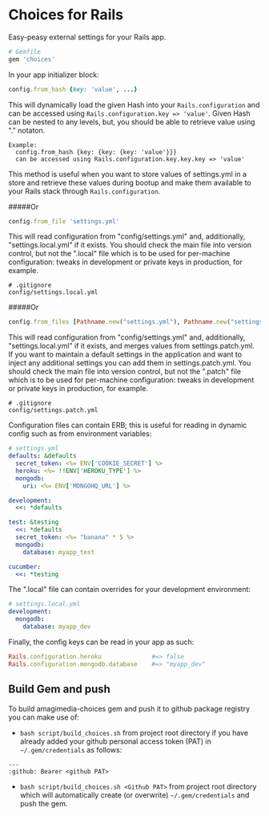Choices for Rails
=================

Easy-peasy external settings for your Rails app.

~~~ rb
# Gemfile
gem 'choices'
~~~

In your app initializer block:

~~~rb
config.from_hash {key: 'value', ...}

~~~

This will dynamically load the given Hash into your `Rails.configuration` and can be accessed using `Rails.configuration.key => 'value'`. Given Hash can be nested to any levels, but, you should be able to retrieve value using "." notaton.

~~~
Example:
  config.from_hash {key: {key: {key: 'value'}}}
  can be accessed using Rails.configuration.key.key.key => 'value'
~~~

This method is useful when you want to store values of settings.yml in a store and retrieve these values during bootup and make them available to your Rails stack through `Rails.configuration`.


#####Or


~~~ rb
config.from_file 'settings.yml'

~~~

This will read configuration from "config/settings.yml" and, additionally,
"settings.local.yml" if it exists. You should check the main file into version
control, but not the ".local" file which is to be used for per-machine
configuration: tweaks in development or private keys in production, for example.

~~~
# .gitignore
config/settings.local.yml
~~~

#####Or


~~~ rb
config.from_files [Pathname.new("settings.yml"), Pathname.new("settings.patch.yml")]

~~~

This will read configuration from "config/settings.yml" and, additionally,
"settings.local.yml" if it exists, and merges values from settings.patch.yml. If you want to maintain a default settings in the application and want to inject any additional settings you can add them in settings.patch.yml. You should check the main file into version
control, but not the ".patch" file which is to be used for per-machine
configuration: tweaks in development or private keys in production, for example.

~~~
# .gitignore
config/settings.patch.yml
~~~

Configuration files can contain ERB; this is useful for reading in dynamic
config such as from environment variables:

~~~ yaml
# settings.yml
defaults: &defaults
  secret_token: <%= ENV['COOKIE_SECRET'] %>
  heroku: <%= !!ENV['HEROKU_TYPE'] %>
  mongodb:
    uri: <%= ENV['MONGOHQ_URL'] %>

development:
  <<: *defaults

test: &testing
  <<: *defaults
  secret_token: <%= "banana" * 5 %>
  mongodb:
    database: myapp_test

cucumber:
  <<: *testing
~~~

The ".local" file can contain overrides for your development environment:

~~~ yaml
# settings.local.yml
development:
  mongodb:
    database: myapp_dev
~~~

Finally, the config keys can be read in your app as such:

~~~ rb
Rails.configuration.heroku              #=> false
Rails.configuration.mongodb.database    #=> "myapp_dev"
~~~

## Build Gem and push
To build amagimedia-choices gem and push it to github package registry you can make use of:

- `bash script/build_choices.sh` from project root directory if you have already added your github personal access token 
(PAT) in `~/.gem/credentials` as follows: 
```
---
:github: Bearer <github PAT>
```

- `bash script/build_choices.sh <Github PAT>` from project root directory which will automatically create (or overwrite) `~/.gem/credentials` 
and push the gem.

